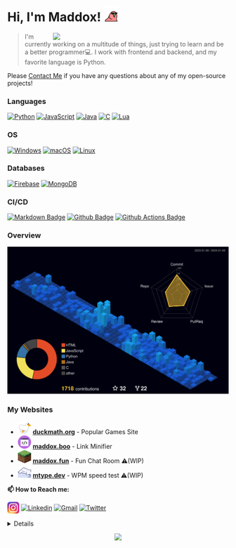 # Hi, I'm Maddox! <a href = "."><img src ="./assets/birb.gif" height ="35px"></a> <!-- cool duck -->

<a href="https://github.com/maddox05"><img src="http://github-profile-summary-cards.vercel.app/api/cards/stats?username=maddox05&theme=discord_old_blurple" width="400px" align="right"/></a>


> I'm currently working on a multitude of things, just trying to learn and be a better programmer💻. I work with frontend and backend, and my favorite language is Python.

Please <a href="mailto:maddoxpublic@gmail.com">Contact Me</a> if you have any questions about any of my open-source projects! 
### Languages
[![Python](https://img.shields.io/badge/python-3776AB?style=for-the-badge&logo=python&logoColor=white)](https://github.com/maddox05)
[![JavaScript](https://img.shields.io/badge/JavaScript-323330?style=for-the-badge&logo=javascript)](https://github.com/maddox05)
[![Java](https://img.shields.io/badge/java-ED8B00?style=for-the-badge&logo=openjdk)](https://github.com/maddox05)
[![C](https://img.shields.io/badge/c-black?style=for-the-badge&logo=c)](https://github.com/maddox05)
[![Lua](https://img.shields.io/badge/lua-2C2D72?style=for-the-badge&logo=lua&logoColor=white)](https://github.com/maddox05)
### OS
[![Windows](https://img.shields.io/badge/Windows-0078D6?style=for-the-badge&logo=Windows)](https://github.com/maddox05)
[![macOS](https://img.shields.io/badge/mac%20os-000000?style=for-the-badge&logo=macos&logoColor=F0F0F0)](https://github.com/maddox05)
[![Linux](https://img.shields.io/badge/linux-FCC624?style=for-the-badge&logo=Linux&logoColor=black)](https://github.com/maddox05)

### Databases
[![Firebase](https://img.shields.io/badge/firebase-%23039BE5.svg?style=for-the-badge&logo=firebase)](https://github.com/maddox05)
[![MongoDB](https://img.shields.io/badge/mongodb-%2300f.svg?style=for-the-badge&logo=mongodb&logoColor=green)](https://github.com/maddox05)

### CI/CD
[![Markdown Badge](https://img.shields.io/badge/-Markdown-2088FF?style=flat&logo=Markdown&logoColor=white)](https://github.com/maddox05)
[![Github Badge](https://img.shields.io/badge/-Github%20-2088FF?style=flat&logo=Github&logoColor=white)](https://github.com/maddox05)
[![Github Actions Badge](https://img.shields.io/badge/-Git%20-2088FF?style=flat&logo=Git&logoColor=white)](https://github.com/maddox05)

### Overview
![](./profile-3d-contrib/profile-night-view.svg)

### My Websites
-  <a href = "https://duckmath.org"><img src ="./assets/goose.png" width ="30" height ="30"></a> [**duckmath.org**](https://duckmath.org) - Popular Games Site
- <a href = "https://maddox.boo"><img src ="./assets/code.png" width ="30" height ="30"></a> [**maddox.boo**](https://maddox.boo) - Link Minifier
- <a href = "https://maddox.fun"><img src ="./assets/minecraft.png" width ="30" height ="30"></a> [**maddox.fun**](https://maddox.fun) - Fun Chat Room ⚠️(WIP)
- <a href = "https://mtype.dev"><img src ="./assets/380f1220-1479-4b6f-aac9-df0adc191945_bongo_cat_template.gif" width ="30" height ="30"></a> [**mtype.dev**](https://mtype.dev) - WPM speed test ⚠️(WIP)
<!-- 
- <a href = "https://duckmath.org"><img src ="./assets/jetbrains-toolbox-icon.png" width ="30" height ="30"></a> [**maddox.page**](https://maddox.page) - Website About Me 
- <a href one for my chat app></a>
-->

**📫 How to Reach me:**
<p align="left">
  <a href="https://www.instagram.com/magicmaddox1/" target="blank"><img align="center" src="./assets/insta.png" alt="Instagram" height="27" width="27" /></a>
  <a href="https://www.linkedin.com/in/maddox-schmidlkofer-2793a427a/" target="blank"><img align="center" src="https://raw.githubusercontent.com/BEPb/BEPb/master/assets/linkedin.svg" alt="Linkedin" height="30" width="30" /></a>
  <a href="mailto:maddoxpublic@gmail.com" target="blank"><img align="center" src="https://raw.githubusercontent.com/BEPb/BEPb/master/assets/gmail.svg" alt="Gmail" height="30" width="30" /></a>
  <a href="https://twitter.com/" target="blank"><img align="center" src="https://raw.githubusercontent.com/BEPb/BEPb/master/assets/twitter.svg" alt="Twitter" height="30" width="30" /></a>

</p>

<details>
<p align="center">
  <a href="https://github.com/maddox05">
    <img src="http://github-profile-summary-cards.vercel.app/api/cards/profile-details?username=maddox05&theme=discord_old_blurple" />
  </a>
  <a href="https://github.com/maddox05">
    <img src="http://github-profile-summary-cards.vercel.app/api/cards/repos-per-language?username=maddox05&theme=discord_old_blurple&exclude={exclude}" />
  </a>
  <a href="https://github.com/maddox05">
    <img src="https://github-profile-summary-cards.vercel.app/api/cards/productive-time?username=maddox05&theme=discord_old_blurple&utcOffset=-4" />
  </a>


  
</p>
</details>


<p align="center">
<a href="https://github.com/maddox05">
    <img src="https://komarev.com/ghpvc/?username=maddox05&color=blue&style=flat)" />
  </a>
</p>


